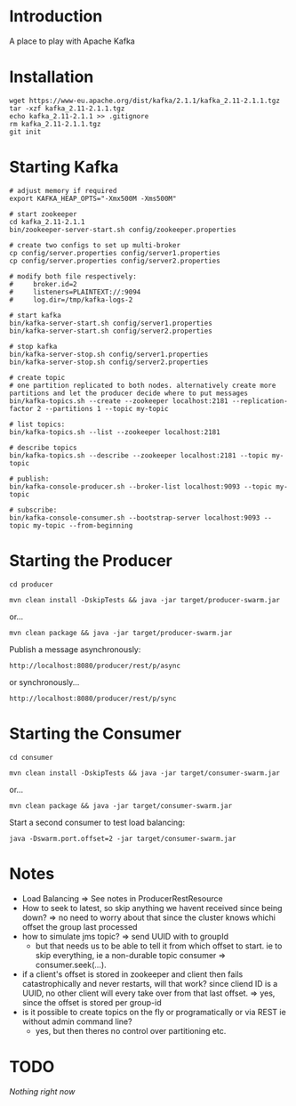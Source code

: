# Introduction

A place to play with Apache Kafka


# Installation

    wget https://www-eu.apache.org/dist/kafka/2.1.1/kafka_2.11-2.1.1.tgz
    tar -xzf kafka_2.11-2.1.1.tgz
    echo kafka_2.11-2.1.1 >> .gitignore
    rm kafka_2.11-2.1.1.tgz
    git init

# Starting Kafka

    # adjust memory if required
    export KAFKA_HEAP_OPTS="-Xmx500M -Xms500M"

    # start zookeeper
    cd kafka_2.11-2.1.1
    bin/zookeeper-server-start.sh config/zookeeper.properties

    # create two configs to set up multi-broker 
    cp config/server.properties config/server1.properties 
    cp config/server.properties config/server2.properties 

    # modify both file respectively:
    #     broker.id=2
    #     listeners=PLAINTEXT://:9094
    #     log.dir=/tmp/kafka-logs-2

    # start kafka
    bin/kafka-server-start.sh config/server1.properties
    bin/kafka-server-start.sh config/server2.properties

    # stop kafka
    bin/kafka-server-stop.sh config/server1.properties
    bin/kafka-server-stop.sh config/server2.properties

    # create topic
    # one partition replicated to both nodes. alternatively create more partitions and let the producer decide where to put messages
    bin/kafka-topics.sh --create --zookeeper localhost:2181 --replication-factor 2 --partitions 1 --topic my-topic

    # list topics:
    bin/kafka-topics.sh --list --zookeeper localhost:2181

    # describe topics
    bin/kafka-topics.sh --describe --zookeeper localhost:2181 --topic my-topic

    # publish:
    bin/kafka-console-producer.sh --broker-list localhost:9093 --topic my-topic

    # subscribe:
    bin/kafka-console-consumer.sh --bootstrap-server localhost:9093 --topic my-topic --from-beginning


# Starting the Producer

    cd producer

    mvn clean install -DskipTests && java -jar target/producer-swarm.jar

or...

    mvn clean package && java -jar target/producer-swarm.jar

Publish a message asynchronously:

    http://localhost:8080/producer/rest/p/async

or synchronously...

    http://localhost:8080/producer/rest/p/sync

# Starting the Consumer

    cd consumer

    mvn clean install -DskipTests && java -jar target/consumer-swarm.jar

or...

    mvn clean package && java -jar target/consumer-swarm.jar

Start a second consumer to test load balancing:

    java -Dswarm.port.offset=2 -jar target/consumer-swarm.jar


# Notes

- Load Balancing => See notes in ProducerRestResource
- How to seek to latest, so skip anything we havent received since being down? => no need to worry about that since the cluster knows whichi offset the group last processed
- how to simulate jms topic? => send UUID with to groupId
    - but that needs us to be able to tell it from which offset to start. ie to skip everything, ie a non-durable topic consumer => consumer.seek(...).
- if a client's offset is stored in zookeeper and client then fails catastrophically and never restarts, will that work? since cliend ID is a UUID, no other client will every take over from that last offset. => yes, since the offset is stored per group-id
- is it possible to create topics on the fly or programatically or via REST ie without admin command line?
    - yes, but then theres no control over partitioning etc.


# TODO

_Nothing right now_

